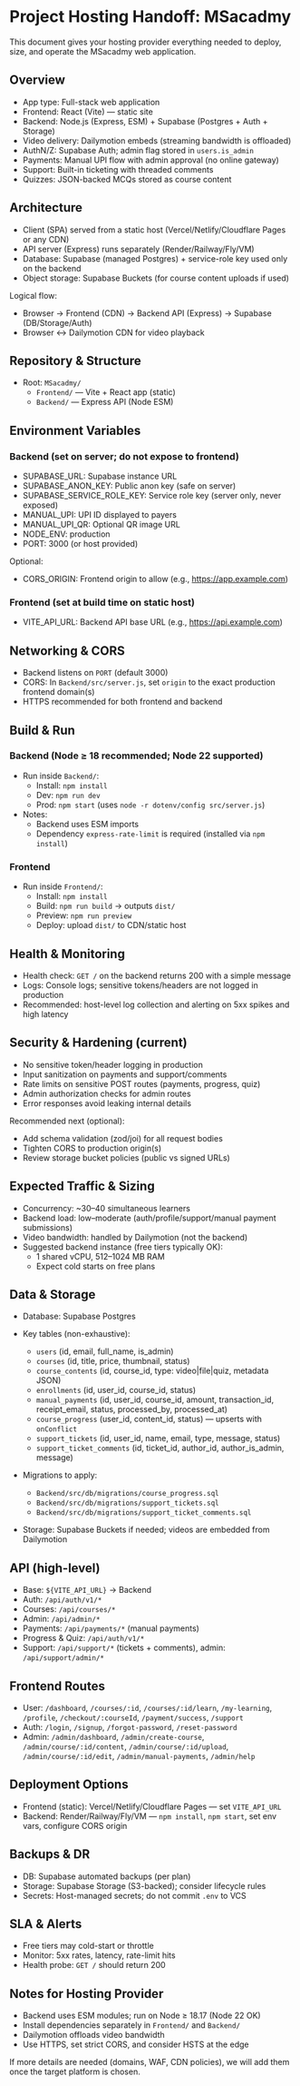 # Project Hosting Handoff: MSacadmy

This document gives your hosting provider everything needed to deploy, size, and operate the MSacadmy web application.

## Overview
- App type: Full-stack web application
- Frontend: React (Vite) — static site
- Backend: Node.js (Express, ESM) + Supabase (Postgres + Auth + Storage)
- Video delivery: Dailymotion embeds (streaming bandwidth is offloaded)
- AuthN/Z: Supabase Auth; admin flag stored in `users.is_admin`
- Payments: Manual UPI flow with admin approval (no online gateway)
- Support: Built-in ticketing with threaded comments
- Quizzes: JSON-backed MCQs stored as course content

## Architecture
- Client (SPA) served from a static host (Vercel/Netlify/Cloudflare Pages or any CDN)
- API server (Express) runs separately (Render/Railway/Fly/VM)
- Database: Supabase (managed Postgres) + service-role key used only on the backend
- Object storage: Supabase Buckets (for course content uploads if used)

Logical flow:
- Browser → Frontend (CDN) → Backend API (Express) → Supabase (DB/Storage/Auth)
- Browser ↔ Dailymotion CDN for video playback

## Repository & Structure
- Root: `MSacadmy/`
  - `Frontend/` — Vite + React app (static)
  - `Backend/` — Express API (Node ESM)

## Environment Variables
### Backend (set on server; do not expose to frontend)
- SUPABASE_URL: Supabase instance URL
- SUPABASE_ANON_KEY: Public anon key (safe on server)
- SUPABASE_SERVICE_ROLE_KEY: Service role key (server only, never exposed)
- MANUAL_UPI: UPI ID displayed to payers
- MANUAL_UPI_QR: Optional QR image URL
- NODE_ENV: production
- PORT: 3000 (or host provided)

Optional:
- CORS_ORIGIN: Frontend origin to allow (e.g., https://app.example.com)

### Frontend (set at build time on static host)
- VITE_API_URL: Backend API base URL (e.g., https://api.example.com)

## Networking & CORS
- Backend listens on `PORT` (default 3000)
- CORS: In `Backend/src/server.js`, set `origin` to the exact production frontend domain(s)
- HTTPS recommended for both frontend and backend

## Build & Run
### Backend (Node ≥ 18 recommended; Node 22 supported)
- Run inside `Backend/`:
  - Install: `npm install`
  - Dev: `npm run dev`
  - Prod: `npm start` (uses `node -r dotenv/config src/server.js`)
- Notes:
  - Backend uses ESM imports
  - Dependency `express-rate-limit` is required (installed via `npm install`)

### Frontend
- Run inside `Frontend/`:
  - Install: `npm install`
  - Build: `npm run build` → outputs `dist/`
  - Preview: `npm run preview`
  - Deploy: upload `dist/` to CDN/static host

## Health & Monitoring
- Health check: `GET /` on the backend returns 200 with a simple message
- Logs: Console logs; sensitive tokens/headers are not logged in production
- Recommended: host-level log collection and alerting on 5xx spikes and high latency

## Security & Hardening (current)
- No sensitive token/header logging in production
- Input sanitization on payments and support/comments
- Rate limits on sensitive POST routes (payments, progress, quiz)
- Admin authorization checks for admin routes
- Error responses avoid leaking internal details

Recommended next (optional):
- Add schema validation (zod/joi) for all request bodies
- Tighten CORS to production origin(s)
- Review storage bucket policies (public vs signed URLs)

## Expected Traffic & Sizing
- Concurrency: ~30–40 simultaneous learners
- Backend load: low–moderate (auth/profile/support/manual payment submissions)
- Video bandwidth: handled by Dailymotion (not the backend)
- Suggested backend instance (free tiers typically OK):
  - 1 shared vCPU, 512–1024 MB RAM
  - Expect cold starts on free plans

## Data & Storage
- Database: Supabase Postgres
- Key tables (non-exhaustive):
  - `users` (id, email, full_name, is_admin)
  - `courses` (id, title, price, thumbnail, status)
  - `course_contents` (id, course_id, type: video|file|quiz, metadata JSON)
  - `enrollments` (id, user_id, course_id, status)
  - `manual_payments` (id, user_id, course_id, amount, transaction_id, receipt_email, status, processed_by, processed_at)
  - `course_progress` (user_id, content_id, status) — upserts with `onConflict`
  - `support_tickets` (id, user_id, name, email, type, message, status)
  - `support_ticket_comments` (id, ticket_id, author_id, author_is_admin, message)

- Migrations to apply:
  - `Backend/src/db/migrations/course_progress.sql`
  - `Backend/src/db/migrations/support_tickets.sql`
  - `Backend/src/db/migrations/support_ticket_comments.sql`

- Storage: Supabase Buckets if needed; videos are embedded from Dailymotion

## API (high-level)
- Base: `${VITE_API_URL}` → Backend
- Auth: `/api/auth/v1/*`
- Courses: `/api/courses/*`
- Admin: `/api/admin/*`
- Payments: `/api/payments/*` (manual payments)
- Progress & Quiz: `/api/auth/v1/*`
- Support: `/api/support/*` (tickets + comments), admin: `/api/support/admin/*`

## Frontend Routes
- User: `/dashboard`, `/courses/:id`, `/courses/:id/learn`, `/my-learning`, `/profile`, `/checkout/:courseId`, `/payment/success`, `/support`
- Auth: `/login`, `/signup`, `/forgot-password`, `/reset-password`
- Admin: `/admin/dashboard`, `/admin/create-course`, `/admin/course/:id/content`, `/admin/course/:id/upload`, `/admin/course/:id/edit`, `/admin/manual-payments`, `/admin/help`

## Deployment Options
- Frontend (static): Vercel/Netlify/Cloudflare Pages — set `VITE_API_URL`
- Backend: Render/Railway/Fly/VM — `npm install`, `npm start`, set env vars, configure CORS origin

## Backups & DR
- DB: Supabase automated backups (per plan)
- Storage: Supabase Storage (S3-backed); consider lifecycle rules
- Secrets: Host-managed secrets; do not commit `.env` to VCS

## SLA & Alerts
- Free tiers may cold-start or throttle
- Monitor: 5xx rates, latency, rate-limit hits
- Health probe: `GET /` should return 200

## Notes for Hosting Provider
- Backend uses ESM modules; run on Node ≥ 18.17 (Node 22 OK)
- Install dependencies separately in `Frontend/` and `Backend/`
- Dailymotion offloads video bandwidth
- Use HTTPS, set strict CORS, and consider HSTS at the edge

If more details are needed (domains, WAF, CDN policies), we will add them once the target platform is chosen.
